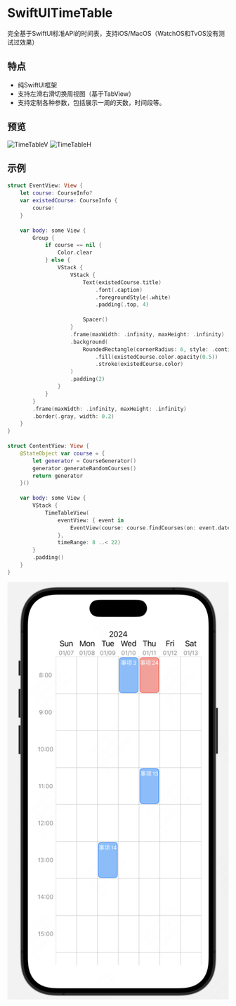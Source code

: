 # SwiftUITimeTable

完全基于SwiftUI标准API的时间表，支持iOS/MacOS（WatchOS和TvOS没有测试过效果）

## 特点
- 纯SwiftUI框架
- 支持左滑右滑切换周视图（基于TabView）
- 支持定制各种参数，包括展示一周的天数，时间段等。


## 预览
![TimeTableV](https://github.com/blabla-yy/SwiftUITimeTable/blob/main/TimeTableV.gif)
![TimeTableH](https://github.com/blabla-yy/SwiftUITimeTable/blob/main/TimeTableH.gif)

## 示例
```swift
struct EventView: View {
    let course: CourseInfo?
    var existedCourse: CourseInfo {
        course!
    }

    var body: some View {
        Group {
            if course == nil {
                Color.clear
            } else {
                VStack {
                    VStack {
                        Text(existedCourse.title)
                            .font(.caption)
                            .foregroundStyle(.white)
                            .padding(.top, 4)
                        
                        Spacer()
                    }
                    .frame(maxWidth: .infinity, maxHeight: .infinity)
                    .background(
                        RoundedRectangle(cornerRadius: 6, style: .continuous)
                            .fill(existedCourse.color.opacity(0.5))
                            .stroke(existedCourse.color)
                    )
                    .padding(2)
                }
            }
        }
        .frame(maxWidth: .infinity, maxHeight: .infinity)
        .border(.gray, width: 0.2)
    }
}

struct ContentView: View {
    @StateObject var course = {
        let generator = CourseGenerator()
        generator.generateRandomCourses()
        return generator
    }()

    var body: some View {
        VStack {
            TimeTableView(
                eventView: { event in
                    EventView(course: course.findCourses(on: event.date, startingAt: event.startHour).first)
                },
                timeRange: 8 ..< 22)
        }
        .padding()
    }
}
```
![TimeTableH](https://github.com/blabla-yy/SwiftUITimeTable/blob/main/screenshot.png)
